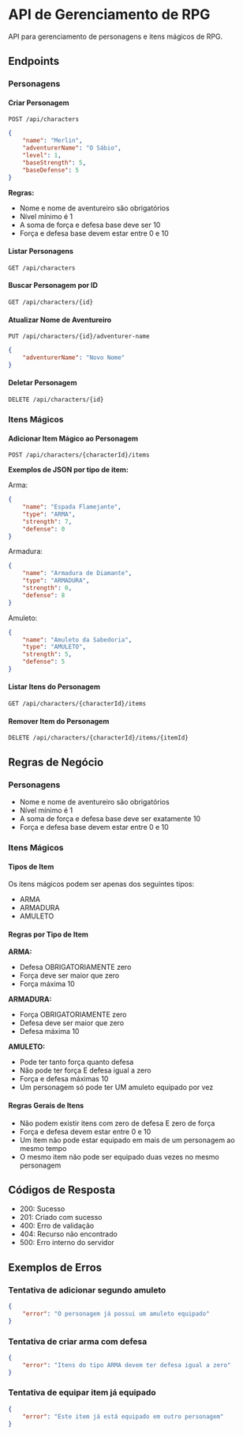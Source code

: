 # API de Gerenciamento de RPG

API para gerenciamento de personagens e itens mágicos de RPG.

## Endpoints

### Personagens

#### Criar Personagem
```http
POST /api/characters
```
```json
{
    "name": "Merlin",
    "adventurerName": "O Sábio",
    "level": 1,
    "baseStrength": 5,
    "baseDefense": 5
}
```
**Regras:**
- Nome e nome de aventureiro são obrigatórios
- Nível mínimo é 1
- A soma de força e defesa base deve ser 10
- Força e defesa base devem estar entre 0 e 10

#### Listar Personagens
```http
GET /api/characters
```

#### Buscar Personagem por ID
```http
GET /api/characters/{id}
```

#### Atualizar Nome de Aventureiro
```http
PUT /api/characters/{id}/adventurer-name
```
```json
{
    "adventurerName": "Novo Nome"
}
```

#### Deletar Personagem
```http
DELETE /api/characters/{id}
```

### Itens Mágicos

#### Adicionar Item Mágico ao Personagem
```http
POST /api/characters/{characterId}/items
```

**Exemplos de JSON por tipo de item:**

Arma:
```json
{
    "name": "Espada Flamejante",
    "type": "ARMA",
    "strength": 7,
    "defense": 0
}
```

Armadura:
```json
{
    "name": "Armadura de Diamante",
    "type": "ARMADURA",
    "strength": 0,
    "defense": 8
}
```

Amuleto:
```json
{
    "name": "Amuleto da Sabedoria",
    "type": "AMULETO",
    "strength": 5,
    "defense": 5
}
```

#### Listar Itens do Personagem
```http
GET /api/characters/{characterId}/items
```

#### Remover Item do Personagem
```http
DELETE /api/characters/{characterId}/items/{itemId}
```

## Regras de Negócio

### Personagens
- Nome e nome de aventureiro são obrigatórios
- Nível mínimo é 1
- A soma de força e defesa base deve ser exatamente 10
- Força e defesa base devem estar entre 0 e 10

### Itens Mágicos

#### Tipos de Item
Os itens mágicos podem ser apenas dos seguintes tipos:
- ARMA
- ARMADURA
- AMULETO

#### Regras por Tipo de Item

**ARMA:**
- Defesa OBRIGATORIAMENTE zero
- Força deve ser maior que zero
- Força máxima 10

**ARMADURA:**
- Força OBRIGATORIAMENTE zero
- Defesa deve ser maior que zero
- Defesa máxima 10

**AMULETO:**
- Pode ter tanto força quanto defesa
- Não pode ter força E defesa igual a zero
- Força e defesa máximas 10
- Um personagem só pode ter UM amuleto equipado por vez

#### Regras Gerais de Itens
- Não podem existir itens com zero de defesa E zero de força
- Força e defesa devem estar entre 0 e 10
- Um item não pode estar equipado em mais de um personagem ao mesmo tempo
- O mesmo item não pode ser equipado duas vezes no mesmo personagem

## Códigos de Resposta

- 200: Sucesso
- 201: Criado com sucesso
- 400: Erro de validação
- 404: Recurso não encontrado
- 500: Erro interno do servidor

## Exemplos de Erros

### Tentativa de adicionar segundo amuleto
```json
{
    "error": "O personagem já possui um amuleto equipado"
}
```

### Tentativa de criar arma com defesa
```json
{
    "error": "Itens do tipo ARMA devem ter defesa igual a zero"
}
```

### Tentativa de equipar item já equipado
```json
{
    "error": "Este item já está equipado em outro personagem"
}
``` 